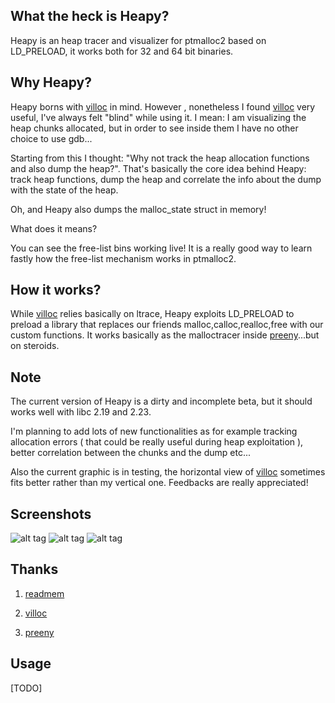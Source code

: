 ## What the heck is Heapy?

Heapy is an heap tracer and visualizer for ptmalloc2 based on LD_PRELOAD, it works both for 32 and 64 bit binaries.

## Why Heapy?

Heapy borns with [villoc](https://github.com/wapiflapi/villoc) in mind. However , nonetheless I found [villoc](https://github.com/wapiflapi/villoc) very useful, I've always felt "blind" while using it. I mean: I am visualizing the heap chunks allocated, but in order to see inside them I have no other choice to use gdb...

Starting from this I thought: "Why not track the heap allocation functions and also dump the heap?". That's basically the core idea behind Heapy: track heap functions, dump the heap and correlate the info about the dump with the state of the heap.

Oh, and Heapy also dumps the malloc_state struct in memory! 

What does it means? 

You can see the free-list bins working live! It is a really good way to learn fastly 
how the free-list mechanism works in ptmalloc2.

## How it works?

While [villoc](https://github.com/wapiflapi/villoc) relies basically on ltrace, Heapy exploits LD_PRELOAD to preload a library that replaces our friends malloc,calloc,realloc,free with our custom functions.
It works basically as the malloctracer inside [preeny](https://github.com/zardus/preeny)...but on steroids.

## Note

The current version of Heapy is a dirty and incomplete beta, but it should works well with libc 2.19 and 2.23.

I'm planning to add lots of new functionalities as for example tracking allocation errors ( that could be really useful during heap exploitation ), better correlation between the chunks and the dump etc...

Also the current graphic is in testing, the horizontal view of [villoc](https://github.com/wapiflapi/villoc) sometimes fits better rather than my vertical one. Feedbacks are really appreciated! 


## Screenshots

![alt tag](http://i.imgur.com/E7o2psg.png)
![alt tag](http://i.imgur.com/oUs0UKN.png)
![alt tag](http://i.imgur.com/4m2wgdt.png)

## Thanks

1) [readmem](https://github.com/anacrolix/various/blob/e41b93b1b3e2accd540ebdf5d126e7d0fbf7af77/tibia/butox/cutil/readmem.c)

2) [villoc](https://github.com/wapiflapi/villoc)

3) [preeny](https://github.com/zardus/preeny)

## Usage

[TODO]
